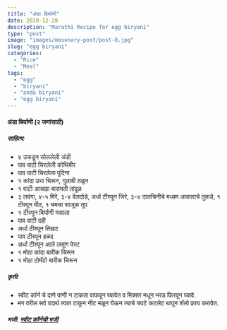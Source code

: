 ```yaml
---
title: "अंडा बिर्याणी"
date: 2019-12-20
description: "Marathi Recipe for egg biryani"
type: "post"
image: "images/masonary-post/post-8.jpg"
slug: "egg biryani"
categories: 
  - "Rice"
  - "Meal"
tags:
  - "egg"
  - "biryani"
  - "anda biryani"
  - "egg biryani"
---
```


#### अंडा बिर्याणी (२ जणांसाठी)



##### साहित्य:
- ४ उकडून सोललेली अंडी 
- पाव वाटी चिरलेली कोथिंबीर 
- पाव वाटी चिरलेला पुदिना 
- १ कांदा उभा चिरून, गुलाबी तळून 
- १ वाटी आख्खा बासमती तांदूळ 
- ३ लवंगा, ४-५ मिरे, ३-४ वेलदोडे, अर्धा टीस्पून जिरे, ३-४ दालचिनीचे मध्यम आकाराचे तुकडे, १ टीस्पून मीठ, १ चमचा साजूक तूप
- १ टीस्पून बिर्याणी मसाला
- पाव वाटी दही
- अर्धा टीस्पून तिखट 
- पाव टीस्पून हळद
- अर्धा टीस्पून आले लसूण पेस्ट 
- १ मोठा कांदा बारीक चिरून 
- १ मोठा टोमॅटो बारीक चिरून 



##### कृती:


- स्वीट कॉर्न चे दाणे पाणी न टाकता वाफवून घ्यावेत व मिक्सर मधून भरड फिरवून घ्यावे.
- मग वरील सर्व पदार्थ त्यात टाकून नीट मळून घेऊन त्याचे चपटे कटलेट थापून शॅलो फ्राय करावेत.



##### भजी: [स्वीट कॉर्नची भजी](/sweet-corn-bhajji) 
